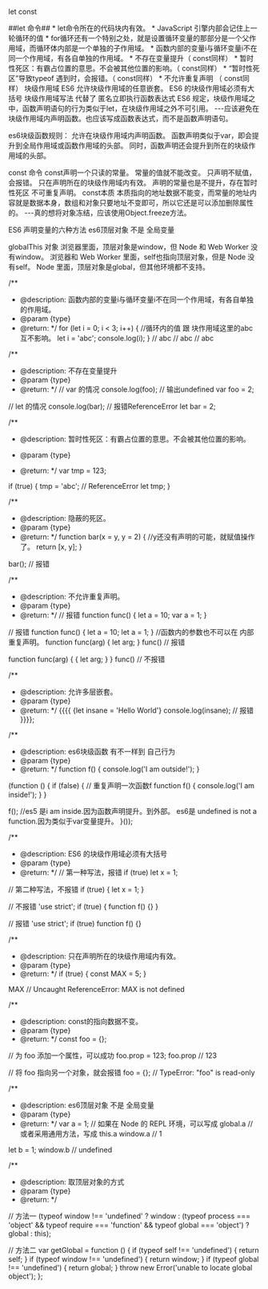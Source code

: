 let const

##let 命令##
    * let命令所在的代码块内有效。
    * JavaScript 引擎内部会记住上一轮循环的值
    * for循环还有一个特别之处，就是设置循环变量的那部分是一个父作用域，而循环体内部是一个单独的子作用域。
    * 函数内部的变量i与循环变量i不在同一个作用域，有各自单独的作用域。
    * 不存在变量提升（ const同样）
    * 暂时性死区：有霸占位置的意思。不会被其他位置的影响。（ const同样）
    * “暂时性死区”导致typeof 遇到时，会报错。（ const同样）
    * 不允许重复声明 （ const同样）
块级作用域
    ES6 允许块级作用域的任意嵌套。
    ES6 的块级作用域必须有大括号
    块级作用域写法  代替了 匿名立即执行函数表达式
    ES6 规定，块级作用域之中，函数声明语句的行为类似于let，在块级作用域之外不可引用。
    ---应该避免在块级作用域内声明函数。也应该写成函数表达式，而不是函数声明语句。

es6块级函数规则：
    允许在块级作用域内声明函数。
    函数声明类似于var，即会提升到全局作用域或函数作用域的头部。
    同时，函数声明还会提升到所在的块级作用域的头部。

const 命令 
    const声明一个只读的常量。
    常量的值就不能改变。
    只声明不赋值，会报错。
    只在声明所在的块级作用域内有效。
    声明的常量也是不提升，存在暂时性死区
    不可重复声明。
const本质
    本质指向的地址数据不能变，而常量的地址内容就是数据本身，数组和对象只要地址不变即可，所以它还是可以添加删除属性的。
    ---真的想将对象冻结，应该使用Object.freeze方法。

ES6 声明变量的六种方法
    es6顶层对象 不是 全局变量
    
globalThis 对象
    浏览器里面，顶层对象是window，但 Node 和 Web Worker 没有window。
    浏览器和 Web Worker 里面，self也指向顶层对象，但是 Node 没有self。
    Node 里面，顶层对象是global，但其他环境都不支持。

/**
 * @description: 函数内部的变量i与循环变量i不在同一个作用域，有各自单独的作用域。
 * @param {type} 
 * @return: 
 */
for (let i = 0; i < 3; i++) {  //循环内的值 跟 块作用域这里的abc 互不影响。
  let i = 'abc';
  console.log(i);
}
// abc
// abc
// abc


/**
 * @description: 不存在变量提升
 * @param {type} 
 * @return: 
 */
 // var 的情况
console.log(foo); // 输出undefined
var foo = 2;

// let 的情况
console.log(bar); // 报错ReferenceError
let bar = 2;


/**
 * @description: 暂时性死区：有霸占位置的意思。不会被其他位置的影响。

 * @param {type} 
 * @return: 
 */
var tmp = 123;

if (true) {
  tmp = 'abc'; // ReferenceError
  let tmp;
}


/**
 * @description:  隐蔽的死区。
 * @param {type} 
 * @return: 
 */
function bar(x = y, y = 2) {   //y还没有声明的可能，就赋值操作了。
  return [x, y];
}

bar(); // 报错

/**
 * @description: 不允许重复声明。
 * @param {type} 
 * @return: 
 */
// 报错
function func() {
  let a = 10;
  var a = 1;
}

// 报错
function func() {
  let a = 10;
  let a = 1;
}
//函数内的参数也不可以在 内部重复声明。
function func(arg) {
  let arg;
}
func() // 报错

function func(arg) {
  {
    let arg;
  }
}
func() // 不报错


/**
 * @description: 允许多层嵌套。
 * @param {type} 
 * @return: 
 */
{{{{
  {let insane = 'Hello World'}
  console.log(insane); // 报错
}}}};




/**
 * @description: es6块级函数 有不一样到 自己行为
 * @param {type} 
 * @return: 
 */
function f() { console.log('I am outside!'); }

(function () {
  if (false) {
    // 重复声明一次函数f
    function f() { console.log('I am inside!'); }
  }

  f();   //es5 是i am inside.因为函数声明提升。到外部。  es6是 undefined is not a function.因为类似于var变量提升。
}());



/**
 * @description: ES6 的块级作用域必须有大括号
 * @param {type} 
 * @return: 
 */
// 第一种写法，报错
if (true) let x = 1;

// 第二种写法，不报错
if (true) {
  let x = 1;
}

// 不报错
'use strict';
if (true) {
  function f() {}
}

// 报错
'use strict';
if (true)
  function f() {}




/**
 * @description: 只在声明所在的块级作用域内有效。
 * @param {type} 
 * @return: 
 */
 if (true) {
  const MAX = 5;
}

MAX // Uncaught ReferenceError: MAX is not defined




/**
 * @description: const的指向数据不变。
 * @param {type} 
 * @return: 
 */
const foo = {};

// 为 foo 添加一个属性，可以成功
foo.prop = 123;
foo.prop // 123

// 将 foo 指向另一个对象，就会报错
foo = {}; // TypeError: "foo" is read-only




/**
 * @description: es6顶层对象 不是 全局变量
 * @param {type} 
 * @return: 
 */
var a = 1;
// 如果在 Node 的 REPL 环境，可以写成 global.a
// 或者采用通用方法，写成 this.a
window.a // 1

let b = 1;
window.b // undefined





/**
 * @description: 取顶层对象的方式
 * @param {type} 
 * @return: 
 */

 // 方法一
(typeof window !== 'undefined'
   ? window
   : (typeof process === 'object' &&
      typeof require === 'function' &&
      typeof global === 'object')
     ? global
     : this);

// 方法二
var getGlobal = function () {
  if (typeof self !== 'undefined') { return self; }
  if (typeof window !== 'undefined') { return window; }
  if (typeof global !== 'undefined') { return global; }
  throw new Error('unable to locate global object');
};
